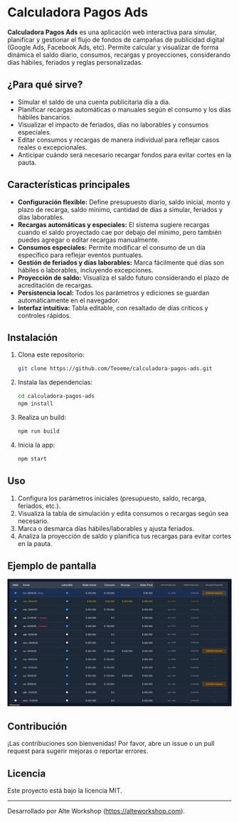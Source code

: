 # Calculadora Pagos Ads

**Calculadora Pagos Ads** es una aplicación web interactiva para simular, planificar y gestionar el flujo de fondos de campañas de publicidad digital (Google Ads, Facebook Ads, etc). Permite calcular y visualizar de forma dinámica el saldo diario, consumos, recargas y proyecciones, considerando días hábiles, feriados y reglas personalizadas.

## ¿Para qué sirve?

- Simular el saldo de una cuenta publicitaria día a día.
- Planificar recargas automáticas o manuales según el consumo y los días hábiles bancarios.
- Visualizar el impacto de feriados, días no laborables y consumos especiales.
- Editar consumos y recargas de manera individual para reflejar casos reales o excepcionales.
- Anticipar cuándo será necesario recargar fondos para evitar cortes en la pauta.

## Características principales

- **Configuración flexible:** Define presupuesto diario, saldo inicial, monto y plazo de recarga, saldo mínimo, cantidad de días a simular, feriados y días laborables.
- **Recargas automáticas y especiales:** El sistema sugiere recargas cuando el saldo proyectado cae por debajo del mínimo, pero también puedes agregar o editar recargas manualmente.
- **Consumos especiales:** Permite modificar el consumo de un día específico para reflejar eventos puntuales.
- **Gestión de feriados y días laborables:** Marca fácilmente qué días son hábiles o laborables, incluyendo excepciones.
- **Proyección de saldo:** Visualiza el saldo futuro considerando el plazo de acreditación de recargas.
- **Persistencia local:** Todos los parámetros y ediciones se guardan automáticamente en el navegador.
- **Interfaz intuitiva:** Tabla editable, con resaltado de días críticos y controles rápidos.

## Instalación

1. Clona este repositorio:
   ```bash
   git clone https://github.com/Teoeme/calculadora-pagos-ads.git
   ```
2. Instala las dependencias:
   ```bash
   cd calculadora-pagos-ads
   npm install
   ```
3. Realiza un build:
   ```bash
   npm run build
   ```
4. Inicia la app:
    ```bash
    npm start
    ```

## Uso

1. Configura los parámetros iniciales (presupuesto, saldo, recarga, feriados, etc.).
2. Visualiza la tabla de simulación y edita consumos o recargas según sea necesario.
3. Marca o desmarca días hábiles/laborables y ajusta feriados.
4. Analiza la proyección de saldo y planifica tus recargas para evitar cortes en la pauta.

## Ejemplo de pantalla

![Ejemplo de tabla dinámica](https://github.com/Teoeme/calculadora-pagos-ads/blob/main/public/ejemplo-tabla.jpeg) <!-- Puedes agregar un screenshot real aquí -->

## Contribución

¡Las contribuciones son bienvenidas! Por favor, abre un issue o un pull request para sugerir mejoras o reportar errores.

## Licencia

Este proyecto está bajo la licencia MIT.

---

Desarrollado por Alte Workshop (https://alteworkshop.com).

